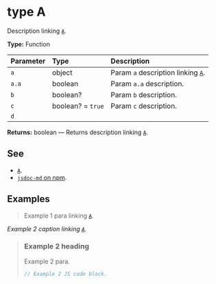 # type A

Description linking [`A`](#type-a).

**Type:** Function

| Parameter | Type              | Description                                   |
| :-------- | :---------------- | :-------------------------------------------- |
| `a`       | object            | Param `a` description linking [`A`](#type-a). |
| `a.a`     | boolean           | Param `a.a` description.                      |
| `b`       | boolean?          | Param `b` description.                        |
| `c`       | boolean? = `true` | Param `c` description.                        |
| `d`       |                   |                                               |

**Returns:** boolean — Returns description linking [`A`](#type-a).

## See

- [`A`](#type-a).
- [`jsdoc-md` on npm](https://npm.im/jsdoc-md).

## Examples

> Example 1 para linking [`A`](#type-a).

_Example 2 caption linking [`A`](#type-a)._

> ### Example 2 heading
>
> Example 2 para.
>
> ```js
> // Example 2 JS code block.
> ```

